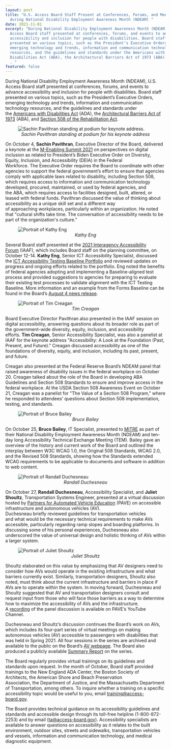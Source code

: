 ```yaml
---
layout: post
title: "U.S. Access Board Staff Present at Conferences, Forums, and Meetings
  during National Disability Employment Awareness Month (NDEAM) "
date: 2021-11-01
excerpt: "During National Disability Employment Awareness Month (NDEAM), U.S.
  Access Board staff presented at conferences, forums, and events to advance
  accessibility and inclusion for people with disabilities. Board staff
  presented on various topics, such as the President’s Executive Orders,
  emerging technology and trends, information and communication technology
  resources, and the guidelines and standards under the Americans with
  Disabilities Act (ADA), the Architectural Barriers Act of 1973 (ABA), and . .
  . "
featured: false
---
```

During National Disability Employment Awareness Month (NDEAM), U.S. Access Board staff presented at conferences, forums, and events to advance accessibility and inclusion for people with disabilities. Board staff presented on various topics, such as the President’s Executive Orders, emerging technology and trends, information and communication technology resources, and the guidelines and standards under the [Americans with Disabilities Act](https://www.access-board.gov/ada/) (ADA), the [Architectural Barriers Act of 1973](https://www.access-board.gov/aba/) (ABA), and [Section 508 of the Rehabilitation Act](https://www.access-board.gov/ict/).   

<figure class="img-left">
    <img src="{{ site.baseurl }}/images/uploads/pavithran_m-enabling-keynote.jpg" alt="Sachin Pavithran standing at podium for keynote address." class="center">
  <figcaption style="text-align:center">
    <em>Sachin Pavithran standing at podium for his keynote address</em>
  </figcaption>
</figure>

On October 4, **Sachin Pavithran**, Executive Director of the Board, delivered a keynote at the [M-Enabling Summit 2021](https://m-enabling.com/) on perspectives on digital inclusion as related to President’s Biden Executive Order on Diversity, Equity, Inclusion, and Accessibility (DEIA) in the Federal Workforce. The Executive Order requires the Board to coordinate with other agencies to support the federal government’s effort to ensure that agencies comply with applicable laws related to disability, including Section 508, which requires access to information and communication technology developed, procured, maintained, or used by federal agencies, and the ABA, which requires access to facilities designed, built, altered, or leased with federal funds. Pavithran discussed the value of thinking about accessibility as a unique skill set and a different way of approaching workplaces, particularly within an organization. He noted that \"cultural shifts take time. The conversation of accessibility needs to be part of the organization's culture.\"

<figure class="img-right">
  <img src="{{ site.baseurl }}/images/uploads/eng-bordered.jpg" alt="Portrait of Kathy Eng" class="center">
  <figcaption style="text-align:center">
    <em>Kathy Eng</em>
  </figcaption>
</figure>

Several Board staff presented at the [2021 Interagency Accessibility Forum](https://www.section508.gov/iaaf/) (IAAF), which includes Board staff on the planning committee, on October 12-14. **Kathy Eng**, Senior ICT Accessibility Specialist, discussed the [ICT Accessibility Testing Baseline Portfolio](https://ictbaseline.access-board.gov/) and reviewed updates on progress and ongoing efforts related to the portfolio. Eng noted the benefits of federal agencies adopting and implementing a Baseline-aligned test process and provided suggestions to agencies for preparing to evaluate their existing test processes to validate alignment with the ICT Testing Baseline. More information and an example from the Forms Baseline can be found in the Board’s [August 4 news release](https://www.access-board.gov/news/2021/08/04/u-s-access-board-launches-new-site-for-the-ict-testing-baseline-for-web-accessibility/).  

<figure class="img-right">
  <img src="{{ site.baseurl }}/images/uploads/creagan-bordered.jpg" alt="Portrait of Tim Creagan" class="center">
  <figcaption style="text-align:center">
    <em>Tim Creagan</em>
  </figcaption>
</figure>

Board Executive Director Pavithran also presented in the IAAF session on digital accessibility, answering questions about its broader role as part of the government-wide diversity, equity, inclusion, and accessibility efforts. **Tim Creagan**, Senior Accessibility Specialist, was also a panelist at IAAF for the keynote address \"Accessibility: A Look at the Foundation (Past, Present, and Future).\" Creagan discussed accessibility as one of the foundations of diversity, equity, and inclusion, including its past, present, and future. 

Creagan also presented at the Federal Reserve Board’s NDEAM panel that raised awareness of disability issues in the federal workplace on October 20. Creagan talked about the role of the Board in developing ABA Guidelines and Section 508 Standards to ensure and improve access in the federal workplace. At the USDA Section 508 Awareness Event on October 21, Creagan was a panelist for \"The Value of a Section 508 Program,\" where he responded to attendees’ questions about Section 508 implementation, testing, and standards. 

<figure class="img-left">
  <img src="{{ site.baseurl }}/images/uploads/bailey.jpg" alt="Portrait of Bruce Bailey" class="center">
  <figcaption style="text-align:center">
    <em>Bruce Bailey</em>
  </figcaption>
</figure>

On October 25, **Bruce Bailey**, IT Specialist, presented to [MITRE](https://mitre.org/) as part of their National Disability Employment Awareness Month (NDEAM) and ten-day long Accessibility Technical Exchange Meeting (TEM). Bailey gave an overview of the history and current work of the Board and outlined the interplay between W3C WCAG 1.0, the Original 508 Standards, WCAG 2.0, and the Revised 508 Standards, showing how the Standards extended WCAG requirements to be applicable to documents and software in addition to web content. 

<figure class="img-right">
  <img src="{{ site.baseurl }}/images/uploads/duschesneau-bordered.jpg" alt="Portrait of Randall Duchesneau" class="center">
  <figcaption style="text-align:center">
    <em>Randall Duchesneau</em>
  </figcaption>
</figure>

On October 27, **Randall Duchesneau**, Accessibility Specialist, and **Juliet Shoultz**, Transportation Systems Engineer, presented at a virtual discussion hosted by [Partners for Automated Vehicle Education](https://pavecampaign.org/) (PAVE) on accessible infrastructure and autonomous vehicles (AV). Duchesneau briefly reviewed guidelines for transportation vehicles and what would be the necessary technical requirements to make AVs accessible, particularly regarding ramp slopes and boarding platforms. In discussing some of his personal experiences, Duchesneau also underscored the value of universal design and holistic thinking of AVs within a larger system.  

<figure class="img-right">
  <img src="{{ site.baseurl }}/images/uploads/shoultz-bordered.jpg" alt="Portrait of Juliet Shoultz" class="center">
  <figcaption style="text-align:center">
    <em>Juliet Shoultz</em>
  </figcaption>
</figure>

Shoultz elaborated on this value by emphasizing that AV designers need to consider how AVs would operate in the existing infrastructure and what barriers currently exist. Similarly, transportation designers, Shoultz also noted, must think about the current infrastructure and barriers in place if AVs are to operate within the system. In moving forward, Duchesneau and Shoultz suggested that AV and transportation designers consult and request input from those who will face those barriers as a way to determine how to maximize the accessibility of AVs and the infrastructure. A [recording](https://youtu.be/43LIQLb8Br8) of the panel discussion is available on PAVE’s YouTube Channel. 

Duchesneau and Shoultz’s discussion continues the Board’s work on AVs, which includes its four-part series of virtual meetings on making autonomous vehicles (AV) accessible to passengers with disabilities that was held in Spring 2021. All four sessions in the series are archived and available to the public on the Board’s [AV webpage](https://www.access-board.gov/av/). The Board also produced a publicly available [Summary Report](https://www.access-board.gov/av/report.html) on the series. 

The Board regularly provides virtual trainings on its guidelines and standards upon request. In the month of October, Board staff provided trainings to the New England ADA Center, the Boston Society of Architects, the American Shore and Beach Preservation Association, the Department of Justice, and the Massachusetts Department of Transportation, among others. To inquire whether a training on a specific accessibility topic would be useful to you, email [training@access-board.gov](mailto:training@access-board.gov). 

The Board provides technical guidance on its accessibility guidelines and standards and accessible design through its toll-free helpline (1-800-872-2253) and by email ([ta@access-board.gov](mailto:ta@access-board.gov)). Accessibility specialists are available to answer questions on accessibility as it relates to the built environment, outdoor sites, streets and sidewalks, transportation vehicles and vessels, information and communication technology, and medical diagnostic equipment.
